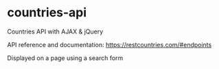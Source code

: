 # countries-api

Countries API with AJAX & jQuery 

API reference and documentation: https://restcountries.com/#endpoints

Displayed on a page using a search form 
